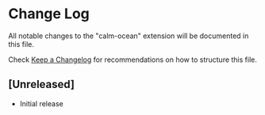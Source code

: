 # Change Log

All notable changes to the "calm-ocean" extension will be documented in this file.

Check [Keep a Changelog](http://keepachangelog.com/) for recommendations on how to structure this file.

## [Unreleased]

- Initial release
